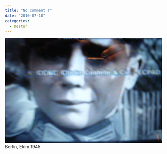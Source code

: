 ```yaml
---
title: "No comment !"
date: "2010-07-18"
categories: 
  - Destur
---
```


[![cocuk.jpg](../uploads/2010/07/cocuk.jpg)](../uploads/2010/07/cocuk.jpg "cocuk.jpg") Berlin, Ekim 1945
